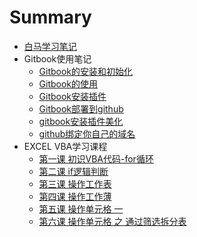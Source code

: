 # Summary

* [白马学习笔记](README.md)
* Gitbook使用笔记
    * [Gitbook的安装和初始化](part1/1.1.md)
    * [Gitbook的使用](part1/1.2.md)
    * [Gitbook安装插件](part1/1.3.md)
	* [Gitbook部署到github](part1/1.4.md)
	* [gitbook安装插件美化](part1/1.5.md)
	* [github绑定你自己的域名](part1/1.6.md)
* EXCEL VBA学习课程
	* [第一课 初识VBA代码-for循环](part2/1.md)
	* [第二课 if逻辑判断](part2/2.md)
	* [第三课 操作工作表](part2/3.md)
	* [第四课 操作工作薄](part2/4.md)
	* [第五课 操作单元格 一](part2/5.md)
	* [第六课 操作单元格 之 通过筛选拆分表](part2/6.md)
	
